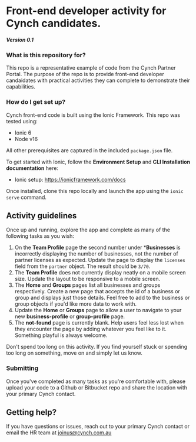 # Front-end developer activity for Cynch candidates. #
***Version 0.1***

### What is this repository for? ###

This repo is a representative example of code from the Cynch Partner Portal.
The purpose of the repo is to provide front-end developer candaidates with practical activities they can complete to demonstrate their capabilities.

### How do I get set up? ###

Cynch front-end code is built using the Ionic Framework. This repo was tested using:

* Ionic 6
* Node v16

All other prerequisites are captured in the included `package.json` file.

To get started with Ionic, follow the **Environment Setup** and **CLI Installation documentation** here:

* Ionic setup: https://ionicframework.com/docs

Once installed, clone this repo locally and launch the app using the `ionic serve` command.

## Activity guidelines ##

Once up and running, explore the app and complete as many of the following tasks as you wish:

1. On the **Team Profile** page the second number under ***Businesses** is incorrectly displaying the number of businesses, not the number of partner licenses as expected. Update the page to display the `licenses` field from the `partner` object. The result should be `3/70`.
2. The **Team Profile** does not currently display neatly on a mobile screen size. Update the layout to be responsive to a mobile screen.
3. The **Home** and **Groups** pages list all businesses and groups respectively. Create a new page that accepts the id of a business or group and displays just those details. Feel free to add to the business or group objects if you'd like more data to work with.
4. Update the **Home** or **Groups** page to allow a user to navigate to your new **business-profile** or **group-profile** page.
5. The **not-found** page is currently blank. Help users feel less lost when they encounter the page by adding whatever you feel like to it. Something playful is always welcome.

Don't spend too long on this activity. If you find yourself stuck or spending too long on something, move on and simply let us know.

### Submitting ###

Once you've completed as many tasks as you're comfortable with, please upload your code to a Github or Bitbucket repo and share the location with your primary Cynch contact.

## Getting help? ##

If you have questions or issues, reach out to your primary Cynch contact or email the HR team at joinus@cynch.com.au
